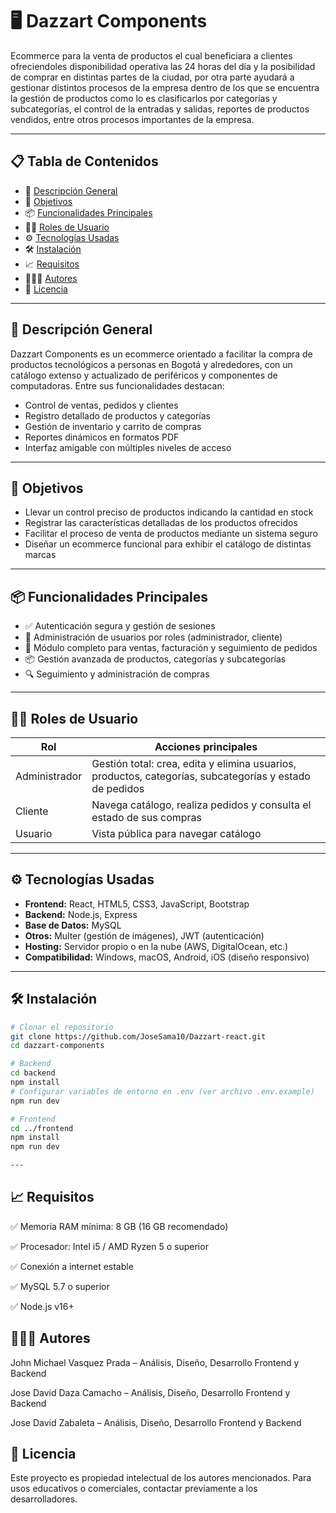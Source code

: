 # 🖥️ Dazzart Components

Ecommerce para la venta de productos el cual beneficiara a clientes ofreciendoles disponibilidad operativa las 24 horas del día y la posibilidad de comprar en distintas partes de la ciudad, por otra parte  ayudará a gestionar distintos procesos de la empresa dentro de los que se encuentra la gestión de productos como lo es clasificarlos por categorías y subcategorías, el control de la entradas y salidas, reportes de productos vendidos, entre otros procesos importantes de la empresa.

---

## 📋 Tabla de Contenidos

- 🧠 [Descripción General](#-descripción-general)
- 🎯 [Objetivos](#-objetivos)
- 📦 [Funcionalidades Principales](#-funcionalidades-principales)
- 🧑‍💻 [Roles de Usuario](#-roles-de-usuario)
- ⚙️ [Tecnologías Usadas](#-tecnologías-usadas)
- 🛠️ [Instalación](#-instalación)
- 📈 [Requisitos](#-requisitos)
- 🧑‍🤝‍🧑 [Autores](#-autores)
- 📃 [Licencia](#-licencia)

---

## 🧠 Descripción General

Dazzart Components es un ecommerce orientado a facilitar la compra de productos tecnológicos a personas en Bogotá y alrededores, con un catálogo extenso y actualizado de periféricos y componentes de computadoras. Entre sus funcionalidades destacan:

- Control de ventas, pedidos y clientes  
- Registro detallado de productos y categorías  
- Gestión de inventario y carrito de compras  
- Reportes dinámicos en formatos PDF  
- Interfaz amigable con múltiples niveles de acceso  

---

## 🎯 Objetivos

- Llevar un control preciso de productos indicando la cantidad en stock  
- Registrar las características detalladas de los productos ofrecidos  
- Facilitar el proceso de venta de productos mediante un sistema seguro  
- Diseñar un ecommerce funcional para exhibir el catálogo de distintas marcas  

---

## 📦 Funcionalidades Principales

- ✅ Autenticación segura y gestión de sesiones  
- 👥 Administración de usuarios por roles (administrador, cliente)  
- 🛒 Módulo completo para ventas, facturación y seguimiento de pedidos  
- 📦 Gestión avanzada de productos, categorías y subcategorías  
- 🔍 Seguimiento y administración de compras  

---

## 🧑‍💻 Roles de Usuario

| Rol           | Acciones principales                                                       |
|---------------|---------------------------------------------------------------------------|
| Administrador | Gestión total: crea, edita y elimina usuarios, productos, categorías, subcategorías y estado de pedidos |
| Cliente       | Navega catálogo, realiza pedidos y consulta el estado de sus compras      |
| Usuario       | Vista pública para navegar catálogo                                       |

---

## ⚙️ Tecnologías Usadas

- **Frontend:** React, HTML5, CSS3, JavaScript, Bootstrap  
- **Backend:** Node.js, Express  
- **Base de Datos:** MySQL  
- **Otros:** Multer (gestión de imágenes), JWT (autenticación)  
- **Hosting:** Servidor propio o en la nube (AWS, DigitalOcean, etc.)  
- **Compatibilidad:** Windows, macOS, Android, iOS (diseño responsivo)  

---

## 🛠️ Instalación

```bash
# Clonar el repositorio
git clone https://github.com/JoseSama10/Dazzart-react.git
cd dazzart-components

# Backend
cd backend
npm install
# Configurar variables de entorno en .env (ver archivo .env.example)
npm run dev

# Frontend
cd ../frontend
npm install
npm run dev

---
```

## 📈 Requisitos
✅ Memoria RAM mínima: 8 GB (16 GB recomendado)

✅ Procesador: Intel i5 / AMD Ryzen 5 o superior

✅ Conexión a internet estable

✅ MySQL 5.7 o superior

✅ Node.js v16+

## 🧑‍🤝‍🧑 Autores
John Michael Vasquez Prada – Análisis, Diseño, Desarrollo Frontend y Backend

Jose David Daza Camacho – Análisis, Diseño, Desarrollo Frontend y Backend

Jose David Zabaleta – Análisis, Diseño, Desarrollo Frontend y Backend

## 📃 Licencia
Este proyecto es propiedad intelectual de los autores mencionados. Para usos educativos o comerciales, contactar previamente a los desarrolladores.
